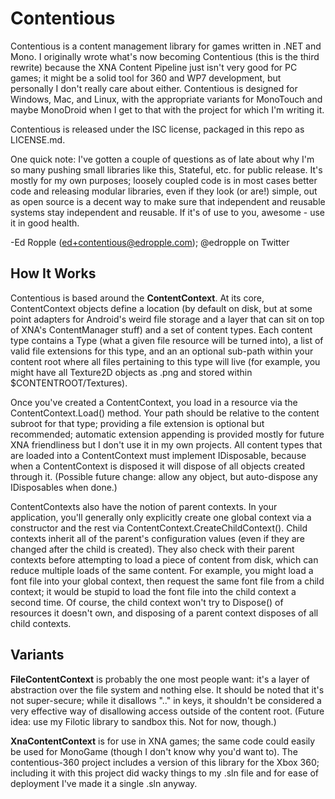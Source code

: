 # Contentious #

Contentious is a content management library for games written in .NET and Mono.
I originally wrote what's now becoming Contentious (this is the third rewrite)
because the XNA Content Pipeline just isn't very good for PC games; it might be
a solid tool for 360 and WP7 development, but personally I don't really care
about either. Contentious is designed for Windows, Mac, and Linux, with the
appropriate variants for MonoTouch and maybe MonoDroid when I get to that with
the project for which I'm writing it.

Contentious is released under the ISC license, packaged in this repo as
LICENSE.md.


One quick note: I've gotten a couple of questions as of late about why I'm so
many pushing small libraries like this, Stateful, etc. for public release. It's
mostly for my own purposes; loosely coupled code is in most cases better code
and releasing modular libraries, even if they look (or are!) simple, out as
open source is a decent way to make sure that independent and reusable systems
stay independent and reusable. If it's of use to you, awesome - use it in good
health.

-Ed Ropple (ed+contentious@edropple.com); @edropple on Twitter

## How It Works ##
Contentious is based around the **ContentContext**. At its core, ContentContext
objects define a location (by default on disk, but at some point adapters for
Android's weird file storage and a layer that can sit on top of XNA's
ContentManager stuff) and a set of content types. Each content type contains a
Type (what a given file resource will be turned into), a list of valid file
extensions for this type, and an an optional sub-path within your content root
where all files pertaining to this type will live (for example, you might have
all Texture2D objects as .png and stored within $CONTENTROOT/Textures).

Once you've created a ContentContext, you load in a resource via the
ContentContext.Load<T>() method. Your path should be relative to the content
subroot for that type; providing a file extension is optional but recommended;
automatic extension appending is provided mostly for future XNA friendliness
but I don't use it in my own projects. All content types that are loaded into
a ContentContext must implement IDisposable, because when a ContentContext is
disposed it will dispose of all objects created through it. (Possible future
change: allow any object, but auto-dispose any IDisposables when done.)

ContentContexts also have the notion of parent contexts. In your application,
you'll generally only explicitly create one global context via a constructor
and the rest via ContentContext.CreateChildContext(). Child contexts inherit
all of the parent's configuration values (even if they are changed after the
child is created). They also check with their parent contexts before attempting
to load a piece of content from disk, which can reduce multiple loads of the
same content. For example, you might load a font file into your global context,
then request the same font file from a child context; it would be stupid to
load the font file into the child context a second time. Of course, the child
context won't try to Dispose() of resources it doesn't own, and disposing of a
parent context disposes of all child contexts.

## Variants ##
**FileContentContext** is probably the one most people want: it's a layer of
abstraction over the file system and nothing else. It should be noted that
it's not super-secure; while it disallows ".." in keys, it shouldn't be
considered a very effective way of disallowing access outside of the content
root. (Future idea: use my Filotic library to sandbox this. Not for now,
though.)

**XnaContentContext** is for use in XNA games; the same code could easily be
used for MonoGame (though I don't know why you'd want to). The contentious-360
project includes a version of this library for the Xbox 360; including it with
this project did wacky things to my .sln file and for ease of deployment I've
made it a single .sln anyway.